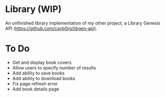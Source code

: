 # Library (WIP)

An unfinished library implementation of my other project, a Library Genesis API (https://github.com/cayb0rg/libgen-api).

# To Do
- Get and display book covers
- Allow users to specify number of results
- Add ability to save books
- Add ability to download books
- Fix page refresh error
- Add book details page


